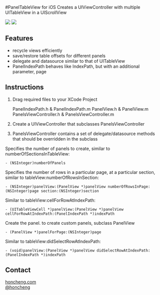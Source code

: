 #PanelTableView for iOS
Creates a UIViewController with multiple UITableView in a UIScrollView

<img src="https://github.com/honcheng/PanelTableView/raw/master/blog-resources/plan.png"/>   

<img src="http://www.honcheng.com/imagehost/i/img?id=aghob25jaGVuZ3IOCxIFSW1hZ2UYyuX9AQw"/>

Features
--------
* recycle views efficiently
* save/restore table offsets for different panels
* delegate and datasource similar to that of UITableView
* PanelIndexPath behaves like IndexPath, but with an additional parameter, page

Instructions
------------
1) Drag required files to your XCode Project

    PanelIndexPath.h & PanelIndexPath.m
    PanelView.h & PanelView.m
    PanelsViewController.h & PanelsViewController.m
	
2) Create a UIViewController that subclasses PanelsViewController

3) PanelsViewController contains a set of delegate/datasource methods that should be overridden in the subclass

Specifies the number of panels to create, similar to numberOfSectionsInTableView:

    - (NSInteger)numberOfPanels


Specifies the number of rows in a particular page, at a particular section, similar to tableView:numberOfRowsInSection:

    - (NSInteger)panelView:(PanelView *)panelView numberOfRowsInPage:(NSInteger)page section:(NSInteger)section


Similar to  tableView:cellForRowAtIndexPath:

    - (UITableViewCell *)panelView:(PanelView *)panelView cellForRowAtIndexPath:(PanelIndexPath *)indexPath


Create the panel. to create custom panels, subclass PanelView

    - (PanelView *)panelForPage:(NSInteger)page


 Similar to tableView:didSelectRowAtIndexPath:
 
    - (void)panelView:(PanelView *)panelView didSelectRowAtIndexPath:(PanelIndexPath *)indexPath


Contact
-------
[honcheng.com](http://honcheng.com)  
[@honcheng](http://twitter.com/honcheng)

